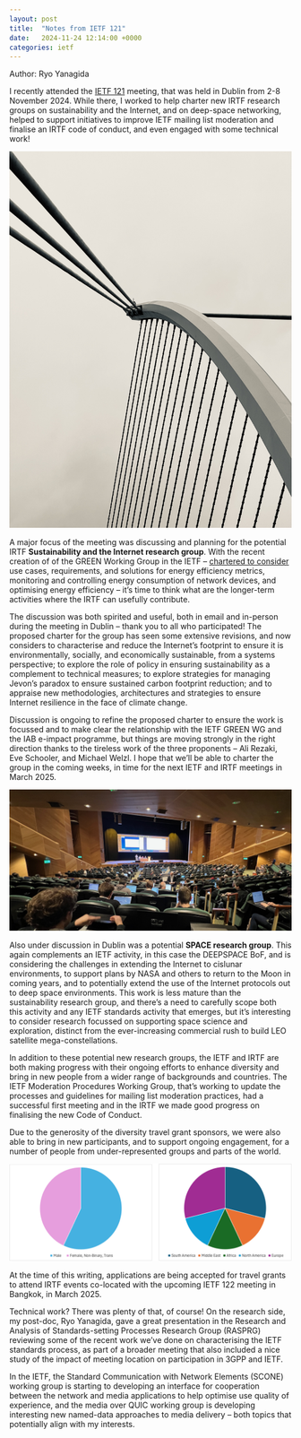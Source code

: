 ```yaml
---
layout: post
title:  "Notes from IETF 121"
date:   2024-11-24 12:14:00 +0000
categories: ietf
---
```

Author: Ryo Yanagida

I recently attended the  [IETF 121](https://datatracker.ietf.org/meeting/121/proceedings)
meeting, that was held in Dublin from 2-8 November 2024. While there, I
worked to help charter new IRTF research groups on sustainability and the
Internet, and on deep-space networking, helped to support initiatives to
improve IETF mailing list moderation and finalise an IRTF code of conduct,
and even engaged with some technical work!

![image](/assets/images/IMG_1428.jpg)

A major focus of the meeting was discussing and planning for the potential
IRTF **Sustainability and the Internet research group**. With the recent
creation of of the GREEN Working Group in the IETF – [chartered to
consider](https://www.ietf.org/blog/green-wg/) use cases, requirements, and
solutions for energy efficiency metrics, monitoring and controlling energy
consumption of network devices, and optimising energy efficiency – it’s
time to think what are the longer-term activities where the IRTF can
usefully contribute. 

The discussion was both spirited and useful, both in email and in-person
during the meeting in Dublin – thank you to all who participated! The
proposed charter for the group has seen some extensive revisions, and now
considers to characterise and reduce the Internet’s footprint to ensure it
is environmentally, socially, and economically sustainable, from a systems
perspective; to explore the role of policy in ensuring sustainability as a
complement to technical measures; to explore strategies for managing
Jevon’s paradox to ensure sustained carbon footprint reduction; and to
appraise new methodologies, architectures and strategies to ensure Internet
resilience in the face of climate change.

Discussion is ongoing  to refine the proposed charter to ensure the work is
focussed and to make clear the relationship with the IETF GREEN WG and the
IAB e-impact programme, but things are moving strongly in the right
direction thanks to the tireless work of the three proponents – Ali Rezaki,
Eve Schooler, and Michael Welzl. I hope that we’ll be able to charter the
group in the coming weeks, in time for the next IETF and IRTF meetings in
March 2025.

![image](/assets/images/IMG_1442.jpg)

Also under discussion in Dublin was a potential **SPACE research group**.
This again complements an IETF activity, in this case the DEEPSPACE BoF,
and is considering the challenges in extending the Internet to cislunar
environments, to support plans by NASA and others to return to the Moon in
coming years, and to potentially extend the use of the Internet protocols
out to deep space environments. This work is less mature than the
sustainability research group, and there’s a need to carefully scope both
this activity and any IETF standards activity that emerges, but it’s
interesting to consider research focussed on supporting space science and
exploration, distinct from the ever-increasing commercial rush to build LEO
satellite mega-constellations.

In addition to these potential new research groups, the IETF and IRTF are
both making progress with their ongoing efforts to enhance diversity and
bring in new people from a wider range of backgrounds and countries. The
IETF Moderation Procedures Working Group, that’s working to update the
processes and guidelines for mailing list moderation practices, had a
successful first meeting and in the IRTF we made good progress on
finalising the new Code of Conduct. 

Due to the generosity of the diversity travel grant sponsors, we were also
able to bring in new participants, and to support ongoing engagement, for a
number of people from under-represented groups and parts of the world.

![image](/assets/images/travelgrants-121.png)

At the time of this writing, applications are being accepted for travel
grants to attend IRTF events co-located with the upcoming IETF 122 meeting
in Bangkok, in March 2025.

Technical work? There was plenty of that, of course! On the research side,
my post-doc, Ryo Yanagida, gave a great presentation in the Research and
Analysis of Standards-setting Processes Research Group (RASPRG) reviewing
some of the recent work we’ve done on characterising the IETF standards
process, as part of a broader meeting that also included a nice study of
the impact of meeting location on participation in 3GPP and IETF.

In the IETF, the Standard Communication with Network Elements (SCONE)
working group is starting to developing an interface for cooperation
between the network and media applications to help optimise use quality of
experience, and the media over QUIC working group is developing interesting
new named-data approaches to media delivery – both topics that potentially
align with my interests.


